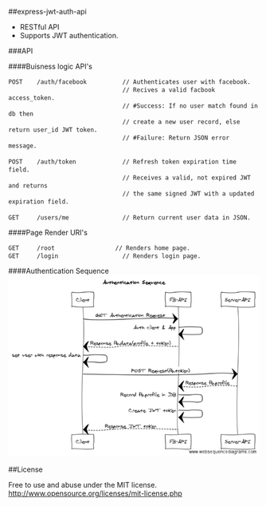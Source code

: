 ##express-jwt-auth-api
+ RESTful API
+ Supports JWT authentication.

###API

####Buisness logic API's

```
POST    /auth/facebook          // Authenticates user with facebook.
                                // Recives a valid facbook access_token.
                                // #Success: If no user match found in db then 
                                // create a new user record, else return user_id JWT token.
                                // #Failure: Return JSON error message.

POST    /auth/token             // Refresh token expiration time field.
                                // Receives a valid, not expired JWT and returns 
                                // the same signed JWT with a updated expiration field.

GET     /users/me               // Return current user data in JSON.
```
####Page Render URI's 
```
GET     /root                 // Renders home page.
GET     /login                  // Renders login page.

```

####Authentication Sequence
![alt tag](https://github.com/holmberd/express-jwt-auth-api/blob/master/auth.flow.png)


##License

Free to use and abuse under the MIT license.
http://www.opensource.org/licenses/mit-license.php

